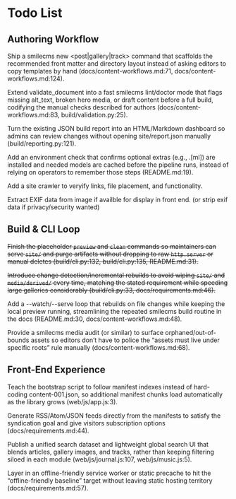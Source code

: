 # Todo List

## Authoring Workflow

Ship a smilecms new <post|gallery|track> command that scaffolds the recommended front matter and directory layout instead of asking editors to copy templates by hand (docs/content-workflows.md:71, docs/content-workflows.md:124).

Extend validate_document into a fast smilecms lint/doctor mode that flags missing alt_text, broken hero media, or draft content before a full build, codifying the manual checks described for authors (docs/content-workflows.md:83, build/validation.py:25).

Turn the existing JSON build report into an HTML/Markdown dashboard so admins can review changes without opening site/report.json manually (build/reporting.py:121).

Add an environment check that confirms optional extras (e.g., .[ml]) are installed and needed models are cached before the pipeline runs, instead of relying on operators to remember those steps (README.md:19).

Add a site crawler to veryify links, file placement, and functionality.

Extract EXIF data from image if availble for display in front end. (or strip exif data if privacy/security wanted)

## Build & CLI Loop

~~Finish the placeholder `preview` and `clean` commands so maintainers can serve `site/` and purge artifacts without dropping to raw `http.server` or manual deletes (build/cli.py:132, build/cli.py:135, README.md:31).~~

~~Introduce change detection/incremental rebuilds to avoid wiping `site/` and `media/derived/` every time, matching the stated requirement while speeding large galleries considerably (build/cli.py:33, docs/requirements.md:46).~~

Add a --watch/--serve loop that rebuilds on file changes while keeping the local preview running, streamlining the repeated smilecms build routine in the docs (README.md:30, docs/content-workflows.md:48).

Provide a smilecms media audit (or similar) to surface orphaned/out-of-bounds assets so editors don’t have to police the “assets must live under specific roots” rule manually (docs/content-workflows.md:68).

## Front-End Experience

Teach the bootstrap script to follow manifest indexes instead of hard-coding content-001.json, so additional manifest chunks load automatically as the library grows (web/js/app.js:3).

Generate RSS/Atom/JSON feeds directly from the manifests to satisfy the syndication goal and give visitors subscription options (docs/requirements.md:44).

Publish a unified search dataset and lightweight global search UI that blends articles, gallery images, and tracks, rather than keeping filtering siloed in each module (web/js/journal.js:107, web/js/music.js:5).

Layer in an offline-friendly service worker or static precache to hit the “offline-friendly baseline” target without leaving static hosting territory (docs/requirements.md:57).
